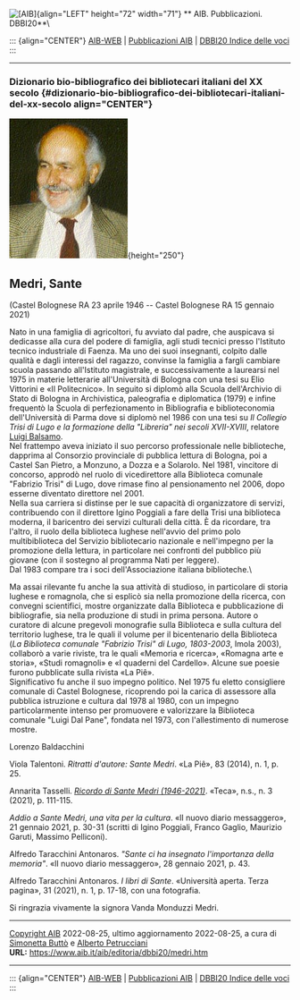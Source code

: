 ![\[AIB\]](/aib/wi/aibv72.gif){align="LEFT" height="72" width="71"}
** AIB. Pubblicazioni. DBBI20**\

::: {align="CENTER"}
[AIB-WEB](/) \| [Pubblicazioni AIB](/pubblicazioni/) \| [DBBI20 Indice
delle voci](dbbi20.htm)
:::

------------------------------------------------------------------------

### Dizionario bio-bibliografico dei bibliotecari italiani del XX secolo {#dizionario-bio-bibliografico-dei-bibliotecari-italiani-del-xx-secolo align="CENTER"}

![\[Ritratto\]](medri.jpg){height="250"}

## Medri, Sante

(Castel Bolognese RA 23 aprile 1946 -- Castel Bolognese RA 15 gennaio
2021)

Nato in una famiglia di agricoltori, fu avviato dal padre, che auspicava
si dedicasse alla cura del podere di famiglia, agli studi tecnici presso
l\'Istituto tecnico industriale di Faenza. Ma uno dei suoi insegnanti,
colpito dalle qualità e dagli interessi del ragazzo, convinse la
famiglia a fargli cambiare scuola passando all\'Istituto magistrale, e
successivamente a laurearsi nel 1975 in materie letterarie
all\'Università di Bologna con una tesi su Elio Vittorini e «Il
Politecnico». In seguito si diplomò alla Scuola dell\'Archivio di Stato
di Bologna in Archivistica, paleografia e diplomatica (1979) e infine
frequentò la Scuola di perfezionamento in Bibliografia e biblioteconomia
dell\'Università di Parma dove si diplomò nel 1986 con una tesi su *Il
Collegio Trisi di Lugo e la formazione della \"Libreria\" nei secoli
XVII-XVIII*, relatore [Luigi Balsamo](balsamol.htm).\
Nel frattempo aveva iniziato il suo percorso professionale nelle
biblioteche, dapprima al Consorzio provinciale di pubblica lettura di
Bologna, poi a Castel San Pietro, a Monzuno, a Dozza e a Solarolo. Nel
1981, vincitore di concorso, approdò nel ruolo di vicedirettore alla
Biblioteca comunale \"Fabrizio Trisi\" di Lugo, dove rimase fino al
pensionamento nel 2006, dopo esserne diventato direttore nel 2001.\
Nella sua carriera si distinse per le sue capacità di organizzatore di
servizi, contribuendo con il direttore Igino Poggiali a fare della Trisi
una biblioteca moderna, il baricentro dei servizi culturali della città.
È da ricordare, tra l\'altro, il ruolo della biblioteca lughese
nell\'avvio del primo polo multibiblioteca del Servizio bibliotecario
nazionale e nell\'impegno per la promozione della lettura, in
particolare nei confronti del pubblico più giovane (con il sostegno al
programma Nati per leggere).\
Dal 1983 compare tra i soci dell\'Associazione italiana biblioteche.\

Ma assai rilevante fu anche la sua attività di studioso, in particolare
di storia lughese e romagnola, che si esplicò sia nella promozione della
ricerca, con convegni scientifici, mostre organizzate dalla Biblioteca e
pubblicazione di bibliografie, sia nella produzione di studi in prima
persona. Autore o curatore di alcune pregevoli monografie sulla
Biblioteca e sulla cultura del territorio lughese, tra le quali il
volume per il bicentenario della Biblioteca (*La Biblioteca comunale
\"Fabrizio Trisi\" di Lugo, 1803-2003*, Imola 2003), collaborò a varie
riviste, tra le quali «Memoria e ricerca», «Romagna arte e storia»,
«Studi romagnoli» e «I quaderni del Cardello». Alcune sue poesie furono
pubblicate sulla rivista «La Piê».\
Significativo fu anche il suo impegno politico. Nel 1975 fu eletto
consigliere comunale di Castel Bolognese, ricoprendo poi la carica di
assessore alla pubblica istruzione e cultura dal 1978 al 1980, con un
impegno particolarmente intenso per promuovere e valorizzare la
Biblioteca comunale \"Luigi Dal Pane\", fondata nel 1973, con
l\'allestimento di numerose mostre.

Lorenzo Baldacchini

Viola Talentoni. *Ritratti d\'autore: Sante Medri*. «La Piê», 83 (2014),
n. 1, p. 25.

Annarita Tasselli. *[Ricordo di Sante Medri
(1946-2021)](https://teca.unibo.it/article/view/13731/13287)*. «Teca»,
n.s., n. 3 (2021), p. 111-115.

*Addio a Sante Medri, una vita per la cultura*. «Il nuovo diario
messaggero», 21 gennaio 2021, p. 30-31 (scritti di Igino Poggiali,
Franco Gaglio, Maurizio Garuti, Massimo Pelliconi).

Alfredo Taracchini Antonaros. *\"Sante ci ha insegnato l\'importanza
della memoria\"*. «Il nuovo diario messaggero», 28 gennaio 2021, p. 43.

Alfredo Taracchini Antonaros. *I libri di Sante*. «Università aperta.
Terza pagina», 31 (2021), n. 1, p. 17-18, con una fotografia.

Si ringrazia vivamente la signora Vanda Monduzzi Medri.

------------------------------------------------------------------------

[Copyright AIB](/su-questo-sito/dichiarazione-di-copyright-aib-web/)
2022-08-25, ultimo aggiornamento 2022-08-25, a cura di [Simonetta
Buttò](/aib/redazione3.htm) e [Alberto
Petrucciani](/su-questo-sito/redazione-aib-web/)\
**URL:** https://www.aib.it/aib/editoria/dbbi20/medri.htm

------------------------------------------------------------------------

::: {align="CENTER"}
[AIB-WEB](/) \| [Pubblicazioni AIB](/pubblicazioni/) \| [DBBI20 Indice
delle voci](dbbi20.htm)
:::

